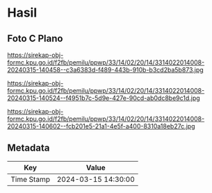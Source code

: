 # Hasil

## Foto C Plano

https://sirekap-obj-formc.kpu.go.id/f2fb/pemilu/ppwp/33/14/02/20/14/3314022014008-20240315-140458--c3a6383d-f489-443b-910b-b3cd2ba5b873.jpg

https://sirekap-obj-formc.kpu.go.id/f2fb/pemilu/ppwp/33/14/02/20/14/3314022014008-20240315-140524--f4951b7c-5d9e-427e-90cd-ab0dc8be9c1d.jpg

https://sirekap-obj-formc.kpu.go.id/f2fb/pemilu/ppwp/33/14/02/20/14/3314022014008-20240315-140602--fcb201e5-21a1-4e5f-a400-8310a18eb27c.jpg


## Metadata

| Key        | Value               |
| ---------- | ------------------- |
| Time Stamp | 2024-03-15 14:30:00 |



